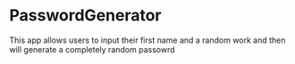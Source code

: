 # PasswordGenerator
This app allows users to input their first name and a random work and then will generate a completely random passowrd
